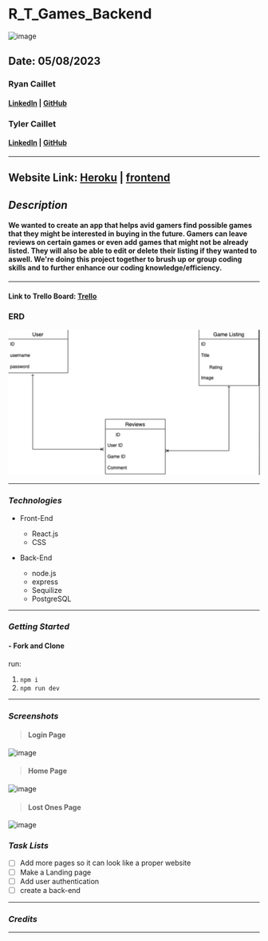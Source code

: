# R_T_Games_Backend

![image](./images/video_game_image.png)

## Date: 05/08/2023

### Ryan Caillet

#### [LinkedIn](https://www.linkedin.com/in/ryan-caillet/) | [GitHub](https://github.com/rycaillet)

### Tyler Caillet

#### [LinkedIn](https://www.linkedin.com/in/tyler-caillet/) | [GitHub](https://github.com/tylercaillet)

---

####

**Website Link:**
[Heroku]() |
[frontend]()
---

## **_Description_**

#### We wanted to create an app that helps avid gamers find possible games that they might be interested in buying in the future. Gamers can leave reviews on certain games or even add games that might not be already listed. They will also be able to edit or delete their listing if they wanted to aswell. We're doing this project together to brush up or group coding skills and to further enhance our coding knowledge/efficiency. 

---

#### Link to Trello Board: [Trello](https://trello.com/b/naXdDCjY/game-over-p4)

### ERD

![image](./images/ERD.png)

---

### **_Technologies_**

- Front-End

  - React.js
  - CSS

- Back-End

  - node.js
  - express
  - Sequilize
  - PostgreSQL

---

### **_Getting Started_**

#### - Fork and Clone
run: 
1. `npm i`
2. `npm run dev`

---

### **_Screenshots_**

> #### **Login Page**

![image]()

> #### **Home Page**

![image]()

> #### **Lost Ones Page**

![image]()

### **_Task Lists_**

- [ ] Add more pages so it can look like a proper website
- [ ] Make a Landing page
- [ ] Add user authentication
- [ ] create a back-end

---

### **_Credits_**


---